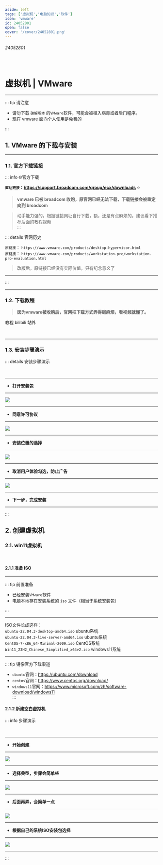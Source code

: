 ```yaml
---
aside: left
tags: ['虚拟机','电脑知识','软件']
icon: 'vmware'
id: 24052801
open: false
cover: '/cover/24052801.png'
---
```

###### 24052801

<br/>

# 虚拟机  | VMware

---

::: tip   请注意
- 请勿下载 `破解版本` 的`VMware`软件，可能会被植入病毒或者后门程序。  
- 现在 vmware 面向个人使用是免费的 


:::

## 1. VMware 的下载与安装

---

### 1.1. 官方下载链接

::: info :globe_with_meridians:官方下载  

**`直达链接`：https://support.broadcom.com/group/ecx/downloads**  :star:  

> **vmware 已被 broadcom 收购，原官网已经无法下载，下载链接会被重定向到 broadcom**    

> 动手能力强的，根据链接网址自行下载，额，还是有点麻烦的，建议看下推荐后面的教程视频  
:::



::: details  官网历史

`原链接`： `https://www.vmware.com/products/desktop-hypervisor.html`   
`原链接`： `https://www.vmware.com/products/workstation-pro/workstation-pro-evaluation.html`   

> 改版后，原链接已经没有实际价值，只有纪念意义了

---

:::

---


### 1.2. 下载教程

>  **因为vmware被收购后，官网把下载方式弄得贼麻烦，看视频就懂了。**



<Badge type='tip'>教程</Badge> <Badge type='danger'>bilibili</Badge> <Badge type='warning'>站外</Badge>  

<br/>

<xVideo  xSrc='//player.bilibili.com/player.html?isOutside=true&aid=1504915559&bvid=BV14D421V7J5&cid=1552402034&p=1'/>



---


### 1.3. 安装步骤演示

<!--@include: @/zo-snippets/提示-教程具有时效性.md-->

::: details 安装步骤演示

<br/>

---

- **打开安装包**

---

![](/image/202405282043.png)

---

- **同意许可协议**   

---

![](/image/202405282048.png)

---

- **安装位置的选择**   

---

![](/image/202405282053.png)

---
 
- **取消用户体验勾选，防止广告**

---

![](/image/202405282055.png)

---

- **下一步，完成安装**

---

:::


## 2. 创建虚拟机

### 2.1. win11虚拟机

<br/>

#### 2.1.1 准备 ISO
---
::: tip  前置准备

- 已经安装`VMware`软件  
- 电脑本地存在安装系统的 `iso` 文件（相当于系统安装包）  

:::

---
ISO文件长成这样：  
`ubuntu-22.04.3-desktop-amd64.iso` <Badge type='info'>ubuntu系统</Badge>  
`ubuntu-22.04.3-live-server-amd64.iso` <Badge type='info'>ubuntu系统</Badge>  
`CentOS-7-x86_64-Minimal-2009.iso` <Badge type='info'>CentOS系统</Badge>  
`Win11_23H2_Chinese_Simplified_x64v2.iso` <Badge type='info'>windows11系统</Badge>  

--- 

::: tip 镜像官方下载渠道
- `ubuntu`官网：https://ubuntu.com/download  
- `centos`官网：https://www.centos.org/download/  
- `windows11`官网：https://www.microsoft.com/zh/software-download/windows11  
:::

#### 2.1.2 新建空白虚拟机

<!--@include: @/snippets/提示-教程具有时效性.md-->

::: info 步骤演示

<br/>

---

- **开始创建**

---

![](/image/202405282105.png)

---

- **选择典型，步骤会简单些**

---

![](/image/202405282108.png)

---

- **后面再弄，会简单一点**

---

![](/image/202405282111.png)

---

- **根据自己的系统ISO安装包选择**

---

![](/image/202405282112.png)

---


:::